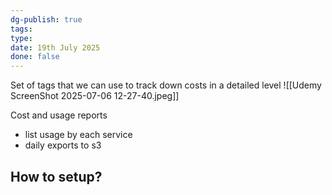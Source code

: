 ```yaml
---
dg-publish: true
tags: 
type: 
date: 19th July 2025
done: false
---
```

Set of tags that we can use to track down costs in a detailed level
![[Udemy ScreenShot 2025-07-06 12-27-40.jpeg]]

Cost and usage reports
- list usage by each service
- daily exports to s3

How to setup?
- 